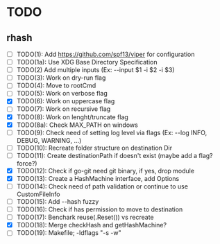 # TODO

## rhash

- [ ] TODO(1): Add <https://github.com/spf13/viper> for configuration
- [ ] TODO(1a): Use XDG Base Directory Specification
- [ ] TODO(2) Add multiple inputs (Ex: --input $1 -i $2 -i $3)
- [ ] TODO(3): Work on dry-run flag
- [ ] TODO(4): Move to rootCmd
- [ ] TODO(5): Work on verbose flag
- [X] TODO(6): Work on uppercase flag
- [ ] TODO(7): Work on recursive flag
- [X] TODO(8): Work on lenght/truncate flag
- [X] TODO(8a): Check MAX_PATH on windows
- [ ] TODO(9): Check need of setting log level via flags (Ex: --log INFO, DEBUG, WARNING, ...)
- [ ] TODO(10): Recreate folder structure on destination Dir
- [ ] TODO(11): Create destinationPath if doesn't exist (maybe add a flag? force?)
- [X] TODO(12): Check if go-git need git binary, if yes, drop module
- [X] TODO(13): Create a HashMachine interface, add Options
- [ ] TODO(14): Check need of path validation or continue to use CustomFileInfo
- [ ] TODO(15): Add --hash fuzzy
- [ ] TODO(16): Check if has permission to move to destination
- [ ] TODO(17): Benchark reuse(.Reset()) vs recreate
- [X] TODO(18): Merge checkHash and getHashMachine?
- [ ] TODO(19): Makefile; -ldflags "-s -w"
